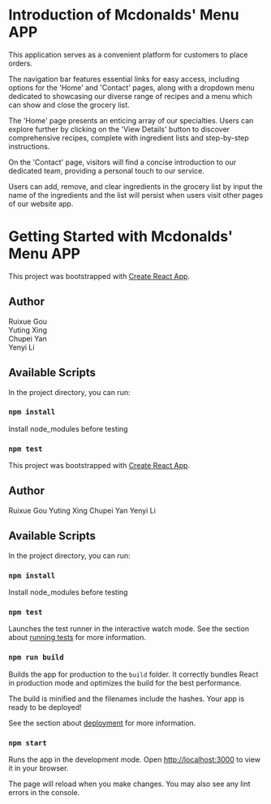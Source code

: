 # Introduction of Mcdonalds' Menu APP
This application serves as a convenient platform for customers to place orders.

The navigation bar features essential links for easy access, including options for the 'Home' and 'Contact' pages, along with a dropdown menu dedicated to showcasing our diverse range of recipes and a menu which can show and close the grocery list.

The 'Home' page presents an enticing array of our specialties. Users can explore further by clicking on the 'View Details' button to discover comprehensive recipes, complete with ingredient lists and step-by-step instructions.

On the 'Contact' page, visitors will find a concise introduction to our dedicated team, providing a personal touch to our service.

Users can add, remove, and clear ingredients in the grocery list by input the name of the ingredients and the list will persist when users visit other pages of our website app.

# Getting Started with Mcdonalds' Menu APP
This project was bootstrapped with [Create React App](https://github.com/facebook/create-react-app).

## Author    
Ruixue Gou  
Yuting Xing  
Chupei Yan        
Yenyi Li   

## Available Scripts

In the project directory, you can run:

### `npm install`
Install node_modules before testing


### `npm test`


[](https://github.com/cuupuu/cosi-103a/blob/main/README.md#getting-started-with-mcdonalds-menu-app)

This project was bootstrapped with [Create React App](https://github.com/facebook/create-react-app).

## Author

[](https://github.com/cuupuu/cosi-103a/blob/main/README.md#author)

Ruixue Gou
Yuting Xing
Chupei Yan
Yenyi Li

## Available Scripts

[](https://github.com/cuupuu/cosi-103a/blob/main/README.md#available-scripts)

In the project directory, you can run:

### `npm install`

[](https://github.com/cuupuu/cosi-103a/blob/main/README.md#npm-install)

Install node_modules before testing

### `npm test`

[](https://github.com/cuupuu/cosi-103a/blob/main/README.md#npm-test)

Launches the test runner in the interactive watch mode.
See the section about [running tests](https://facebook.github.io/create-react-app/docs/running-tests) for more information.

### `npm run build`

[](https://github.com/cuupuu/cosi-103a/blob/main/README.md#npm-run-build)

Builds the app for production to the `build` folder.
It correctly bundles React in production mode and optimizes the build for the best performance.

The build is minified and the filenames include the hashes.
Your app is ready to be deployed!

See the section about [deployment](https://facebook.github.io/create-react-app/docs/deployment) for more information.

### `npm start`


Runs the app in the development mode.
Open [http://localhost:3000](http://localhost:3000/) to view it in your browser.

The page will reload when you make changes.
You may also see any lint errors in the console.
